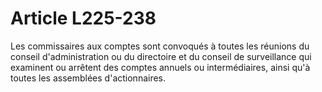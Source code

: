 # Article L225-238

Les commissaires aux comptes sont convoqués à toutes les réunions du conseil d'administration ou du directoire et du conseil de surveillance qui examinent ou arrêtent des comptes annuels ou intermédiaires, ainsi qu'à toutes les assemblées d'actionnaires.